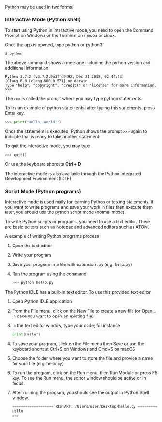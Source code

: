 Python may be used in two forms:

### Interactive Mode (Python shell)

To start using Python in interactive mode, you need to open the Command Prompt on Windows or the Terminal on macos or Linux.

Once the app is opened, type python or python3.
```
$ python
```
The above command shows a message including the python version and additional information. 
```
Python 3.7.2 (v3.7.2:9a3ffc0492, Dec 24 2018, 02:44:43) 
[Clang 6.0 (clang-600.0.57)] on darwin
Type "help", "copyright", "credits" or "license" for more information.
>>>
```
The `>>>` is called the prompt where you may type python statements.

To try an example of python statements; after typing this statements, press Enter key.
```python
>>> print("Hello, World!")
```
Once the statement is executed, Python shows the prompt `>>>` again to indicate that is ready to take another statement.

To quit the interactive mode, you may type
```python
>>> quit()
```
Or use the keyboard shorcuts **Ctrl + D**

The interactive mode is also available through the Python Integrated Development Environment (IDLE)

### Script Mode (Python programs)
Interactive mode is used maily for learning Python or testing statements. If you want to write programs and save your work in files then execute them later, you should use the python script mode (normal mode).

To write Python scripts or programs, you need to use a text editor. There are basic editors such as Notepad and advanced editors such as [ATOM](https://atom.io/).

A example of writing Python programs process

1. Open the text editor

2. Write your program

3. Save your program in a file with extension .py (e.g. hello.py)

4. Run the program using the command
    ```python
    >>> python hello.py
    ```

The Python IDLE has a built-in text editor. To use this provided text editor

1. Open Python IDLE application

2. From the File menu, click on the New File to create a new file (or Open... in case you want to open an existing file)

3. In the text editor window, type your code; for instance
    ```python
    print(Hello")
    ```

4. To save your program, click on the File menu then Save or use the keyboard shortcut Ctrl+S on Windows and Cmd+S on macOS

5. Choose the folder where you want to store the file and provide a name for your file (e.g. hello.py)

6. To run the program, click on the Run menu, then Run Module or press F5 key. To see the Run menu, the editor window should be active or in focus. 

7. After running the program, you should see the output in Python Shell window.
    ```python
    =================== RESTART: /Users/user/Desktop/hello.py ===================
    Hello
    >>> 
    ```

